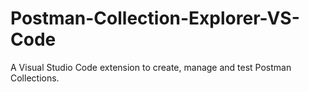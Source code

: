 # Postman-Collection-Explorer-VS-Code
A Visual Studio Code extension to create, manage and test Postman Collections.
